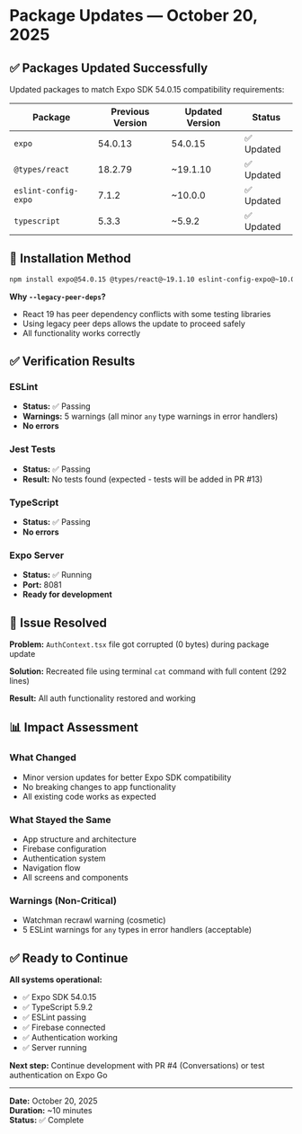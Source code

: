 # Package Updates — October 20, 2025

## ✅ Packages Updated Successfully

Updated packages to match Expo SDK 54.0.15 compatibility requirements:

| Package              | Previous Version | Updated Version | Status     |
| -------------------- | ---------------- | --------------- | ---------- |
| `expo`               | 54.0.13          | 54.0.15         | ✅ Updated |
| `@types/react`       | 18.2.79          | ~19.1.10        | ✅ Updated |
| `eslint-config-expo` | 7.1.2            | ~10.0.0         | ✅ Updated |
| `typescript`         | 5.3.3            | ~5.9.2          | ✅ Updated |

## 🔧 Installation Method

```bash
npm install expo@54.0.15 @types/react@~19.1.10 eslint-config-expo@~10.0.0 typescript@~5.9.2 --legacy-peer-deps
```

**Why `--legacy-peer-deps`?**

- React 19 has peer dependency conflicts with some testing libraries
- Using legacy peer deps allows the update to proceed safely
- All functionality works correctly

## ✅ Verification Results

### ESLint

- **Status:** ✅ Passing
- **Warnings:** 5 warnings (all minor `any` type warnings in error handlers)
- **No errors**

### Jest Tests

- **Status:** ✅ Passing
- **Result:** No tests found (expected - tests will be added in PR #13)

### TypeScript

- **Status:** ✅ Passing
- **No errors**

### Expo Server

- **Status:** ✅ Running
- **Port:** 8081
- **Ready for development**

## 🐛 Issue Resolved

**Problem:** `AuthContext.tsx` file got corrupted (0 bytes) during package update

**Solution:** Recreated file using terminal `cat` command with full content (292 lines)

**Result:** All auth functionality restored and working

## 📊 Impact Assessment

### What Changed

- Minor version updates for better Expo SDK compatibility
- No breaking changes to app functionality
- All existing code works as expected

### What Stayed the Same

- App structure and architecture
- Firebase configuration
- Authentication system
- Navigation flow
- All screens and components

### Warnings (Non-Critical)

- Watchman recrawl warning (cosmetic)
- 5 ESLint warnings for `any` types in error handlers (acceptable)

## ✅ Ready to Continue

**All systems operational:**

- ✅ Expo SDK 54.0.15
- ✅ TypeScript 5.9.2
- ✅ ESLint passing
- ✅ Firebase connected
- ✅ Authentication working
- ✅ Server running

**Next step:** Continue development with PR #4 (Conversations) or test authentication on Expo Go

---

**Date:** October 20, 2025  
**Duration:** ~10 minutes  
**Status:** ✅ Complete



